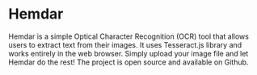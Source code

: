 # Hemdar
Hemdar is a simple Optical Character Recognition (OCR) tool that allows users to extract text from their images. It uses Tesseract.js library and works entirely in the web browser. Simply upload your image file and let Hemdar do the rest! The project is open source and available on Github.
